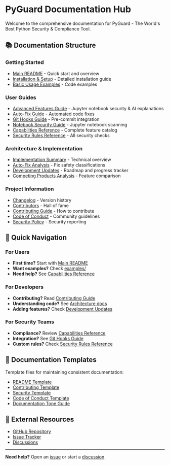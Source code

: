# PyGuard Documentation Hub

Welcome to the comprehensive documentation for PyGuard - The World's Best Python Security & Compliance Tool.

## 📚 Documentation Structure

### Getting Started
- [Main README](../README.md) - Quick start and overview
- [Installation & Setup](README.md#installation) - Detailed installation guide
- [Basic Usage Examples](../examples/README.md) - Code examples

### User Guides
- [Advanced Features Guide](guides/ADVANCED_FEATURES.md) - Jupyter notebook security & AI explanations
- [Auto-Fix Guide](auto-fix-guide.md) - Automated code fixes
- [Git Hooks Guide](git-hooks-guide.md) - Pre-commit integration
- [Notebook Security Guide](notebook-security-guide.md) - Jupyter notebook scanning
- [Capabilities Reference](capabilities-reference.md) - Complete feature catalog
- [Security Rules Reference](security-rules.md) - All security checks

### Architecture & Implementation
- [Implementation Summary](architecture/IMPLEMENTATION_SUMMARY.md) - Technical overview
- [Auto-Fix Analysis](architecture/AUTOFIX_ANALYSIS.md) - Fix safety classifications
- [Development Updates](UPDATEv2.md) - Roadmap and progress tracker
- [Competing Products Analysis](COMPETING_PRODUCTS_COVERAGE.md) - Feature comparison

### Project Information
- [Changelog](CHANGELOG.md) - Version history
- [Contributors](CONTRIBUTORS.md) - Hall of fame
- [Contributing Guide](../CONTRIBUTING.md) - How to contribute
- [Code of Conduct](../CODE_OF_CONDUCT.md) - Community guidelines
- [Security Policy](../SECURITY.md) - Security reporting

## 🎯 Quick Navigation

### For Users
- **First time?** Start with [Main README](../README.md)
- **Want examples?** Check [examples/](../examples/)
- **Need help?** See [Capabilities Reference](capabilities-reference.md)

### For Developers
- **Contributing?** Read [Contributing Guide](../CONTRIBUTING.md)
- **Understanding code?** See [Architecture docs](architecture/)
- **Adding features?** Check [Development Updates](UPDATEv2.md)

### For Security Teams
- **Compliance?** Review [Capabilities Reference](capabilities-reference.md)
- **Integration?** See [Git Hooks Guide](git-hooks-guide.md)
- **Custom rules?** Check [Security Rules Reference](security-rules.md)

## 📖 Documentation Templates

Template files for maintaining consistent documentation:
- [README Template](doc_templates/README_TEMPLATE.md)
- [Contributing Template](doc_templates/CONTRIBUTING.md)
- [Security Template](doc_templates/SECURITY.md)
- [Code of Conduct Template](doc_templates/CODE_OF_CONDUCT.md)
- [Documentation Tone Guide](doc_templates/github-repo-docs-tone-guide.md)

## 🔗 External Resources

- [GitHub Repository](https://github.com/cboyd0319/PyGuard)
- [Issue Tracker](https://github.com/cboyd0319/PyGuard/issues)
- [Discussions](https://github.com/cboyd0319/PyGuard/discussions)

---

**Need help?** Open an [issue](https://github.com/cboyd0319/PyGuard/issues) or start a [discussion](https://github.com/cboyd0319/PyGuard/discussions).
